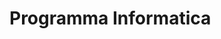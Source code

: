 # Programma Informatica


<!--stackedit_data:
eyJoaXN0b3J5IjpbNzE1Mjg2ODQ2LC04MTUzNDEwMzQsLTIwOD
g3NDY2MTIsLTIwODg3NDY2MTJdfQ==
-->